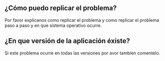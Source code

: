 <h2>¿Cómo puedo replicar el problema?</h2>

Por favor explicanos como replicar el problema y como replicar el problema paso a paso y en que sistema operativo ocurre.

<h2>¿En que versión de la aplicación éxiste?</h2>

Si este problema ocurre en todas las versiones por avor tambien comentelo.
